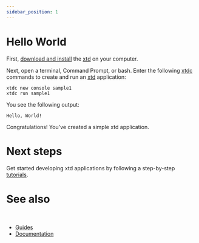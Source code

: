 ```yaml
---
sidebar_position: 1
---
```


# Hello World

First, [download and install](/docs/downloads) the [xtd](/) on your computer.

Next, open a terminal, Command Prompt, or bash. Enter the following [xtdc](https://github.com/gammasoft71/xtd/blob/master/tools/xtdc/README.md) commands to create and run an [xtd](/) application:

```shell
xtdc new console sample1
xtdc run sample1
```
You see the following output:

```
Hello, World!
```

Congratulations! You've created a simple xtd application.

# Next steps

Get started developing xtd applications by following a step-by-step [tutorials](/docs/documentation/guides/Overview/Tutorials).

# See also
​
* [Guides](/docs/documentation/guides)
* [Documentation](/docs/documentation)
